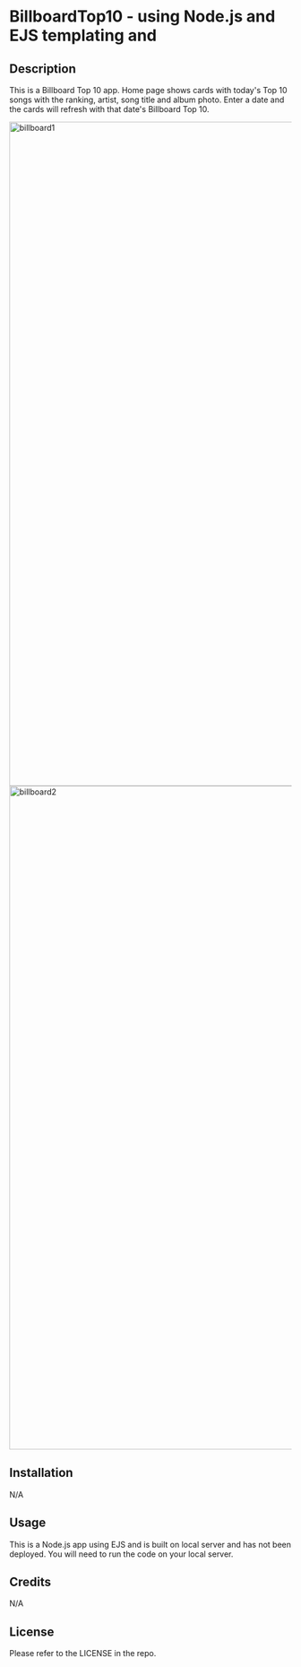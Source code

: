 # BillboardTop10 - using Node.js and EJS templating and 

## Description

This is a Billboard Top 10 app.  Home page shows cards with today's Top 10 songs with the ranking, artist, song title and album photo.  Enter a date and the cards will refresh with that date's Billboard Top 10. 

<img width="1185" alt="billboard1" src="https://user-images.githubusercontent.com/113722447/203427641-301ecbbc-1910-43b5-b017-6f454b0651a8.png">
<img width="1184" alt="billboard2" src="https://user-images.githubusercontent.com/113722447/203427705-6770c08b-322d-4170-8f8a-aa08b10b2834.png">

## Installation

N/A

## Usage

This is a Node.js app using EJS and is built on local server and has not been deployed.  You will need to run the code on your local server.

## Credits

N/A

## License

Please refer to the LICENSE in the repo.

